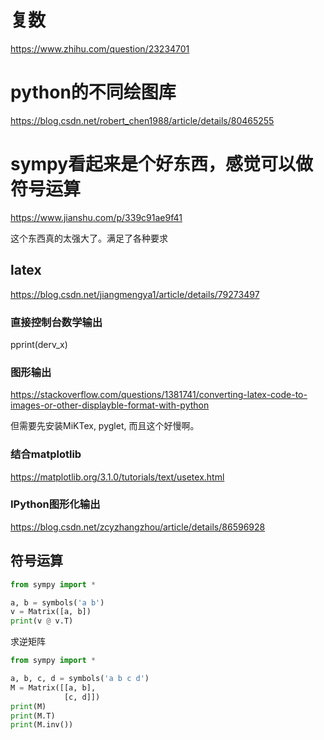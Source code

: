 # 复数
https://www.zhihu.com/question/23234701

# python的不同绘图库
https://blog.csdn.net/robert_chen1988/article/details/80465255

# sympy看起来是个好东西，感觉可以做符号运算
https://www.jianshu.com/p/339c91ae9f41

这个东西真的太强大了。满足了各种要求
## latex
https://blog.csdn.net/jiangmengya1/article/details/79273497

### 直接控制台数学输出
pprint(derv_x)
### 图形输出
https://stackoverflow.com/questions/1381741/converting-latex-code-to-images-or-other-displayble-format-with-python

但需要先安装MiKTex, pyglet, 而且这个好慢啊。

### 结合matplotlib
https://matplotlib.org/3.1.0/tutorials/text/usetex.html

### IPython图形化输出
https://blog.csdn.net/zcyzhangzhou/article/details/86596928

## 符号运算
```python
from sympy import *

a, b = symbols('a b')
v = Matrix([a, b])
print(v @ v.T)
```

求逆矩阵
```python
from sympy import *

a, b, c, d = symbols('a b c d')
M = Matrix([[a, b],
            [c, d]])
print(M)
print(M.T)
print(M.inv())
```

